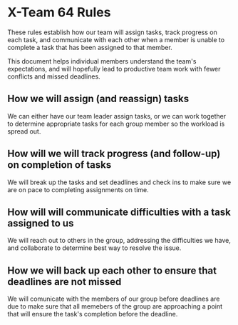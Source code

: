# X-Team 64 Rules

These rules establish how our team will assign tasks,
track progress on each task, and communicate with each other 
when a member is unable to complete a task that has been assigned to that member.

This document helps individual members understand the team's expectations,
and will hopefully lead to productive team work with fewer conflicts
and missed deadlines.

## How we will assign (and reassign) tasks

We can either have our team leader assign tasks, or we can work together to 
determine appropriate tasks for each group member so the workload is spread out.

## How will we will track progress (and follow-up) on completion of tasks

We will break up the tasks and set deadlines and check ins to make sure we are
on pace to completing assignments on time.

## How will will communicate difficulties with a task assigned to us

We will reach out to others in the group, addressing the difficulties
we have, and collaborate to determine best way to resolve the issue.

## How we will back up each other to ensure that deadlines are not missed

We will comunicate with the members of our group before deadlines are due
to make sure that all memebers of the group are approaching a point that 
will ensure the task's completion before the deadline.



